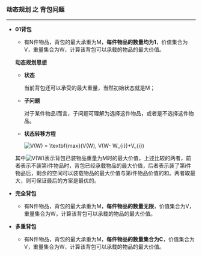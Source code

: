
### 动态规划 之 背包问题
-----------------

* **01背包**

    + 有N件物品，背包的最大承重为M，**每件物品的数量均为1**，价值集合为V，重量集合为W，计算该背包可以承载的物品的最大价值。
    
   **动态规划思想**
   
   + **状态**
   
     当前背包还可以承受的最大重量，当然初始状态就是M；
     
   + **子问题**
   
     对于某件物品i而言，子问题可理解为选择这件物品，或者是不选择这件物品。
     
   + **状态转移方程**
   
     <img src="http://latex.codecogs.com/gif.latex?V(W)&space;=&space;\textbf{max}(V(W),&space;V(W-&space;W_{i})&plus;V_{i})" title="V(W) = \textbf{max}(V(W), V(W- W_{i})+V_{i})" />
  
  其中<img src="http://latex.codecogs.com/gif.latex?V(W)" title="V(W)" />表示背包已装物品重量为M时的最大价值，上述比较的两者，前者表示不装第i件物品时，背包已经承载物品的最大价值，后者表示装了第i件物品后，剩余的空间可以装载物品的最大价值与第i件物品价值的和。两者取最大，则可保证最后的方案是最优的。
  
  
  
     
* **完全背包**

    + 有N件物品，背包的最大承重为M，**每件物品的数量无限**，价值集合为V，重量集合为W，计算该背包可以承载的物品的最大价值。

* **多重背包**

    + 有N件物品，背包的最大承重为M，**每件物品的数量集合为C**，价值集合为V，重量集合为W，计算该背包可以承载的物品的最大价值。
